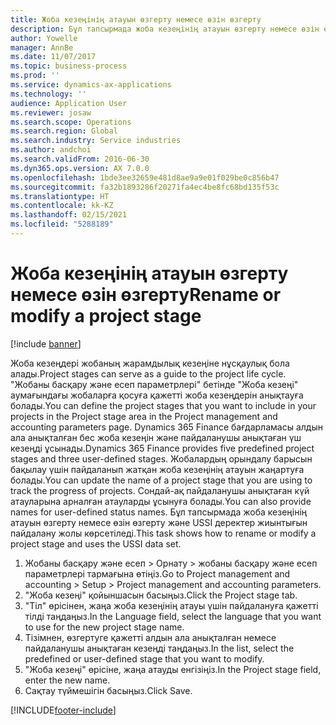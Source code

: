 ```yaml
---
title: Жоба кезеңінің атауын өзгерту немесе өзін өзгерту
description: Бұл тапсырмада жоба кезеңінің атауын өзгерту немесе өзін өзгерту жолы көрсетіледі.
author: Yowelle
manager: AnnBe
ms.date: 11/07/2017
ms.topic: business-process
ms.prod: ''
ms.service: dynamics-ax-applications
ms.technology: ''
audience: Application User
ms.reviewer: josaw
ms.search.scope: Operations
ms.search.region: Global
ms.search.industry: Service industries
ms.author: andchoi
ms.search.validFrom: 2016-06-30
ms.dyn365.ops.version: AX 7.0.0
ms.openlocfilehash: 1bde3ee32659e481d8ae9a9e01f029be0c856b47
ms.sourcegitcommit: fa32b1893286f20271fa4ec4be8fc68bd135f53c
ms.translationtype: HT
ms.contentlocale: kk-KZ
ms.lasthandoff: 02/15/2021
ms.locfileid: "5288189"
---
```

# <a name="rename-or-modify-a-project-stage"></a><span data-ttu-id="f81ee-103">Жоба кезеңінің атауын өзгерту немесе өзін өзгерту</span><span class="sxs-lookup"><span data-stu-id="f81ee-103">Rename or modify a project stage</span></span>

[!include [banner](../../includes/banner.md)]

<span data-ttu-id="f81ee-104">Жоба кезеңдері жобаның жарамдылық кезеңіне нұсқаулық бола алады.</span><span class="sxs-lookup"><span data-stu-id="f81ee-104">Project stages can serve as a guide to the project life cycle.</span></span> <span data-ttu-id="f81ee-105">"Жобаны басқару және есеп параметрлері" бетінде "Жоба кезеңі" аумағындағы жобаларға қосуға қажетті жоба кезеңдерін анықтауға болады.</span><span class="sxs-lookup"><span data-stu-id="f81ee-105">You can define the project stages that you want to include in your projects in the Project stage area in the Project management and accounting parameters page.</span></span> <span data-ttu-id="f81ee-106">Dynamics 365 Finance бағдарламасы алдын ала анықталған бес жоба кезеңін және пайдаланушы анықтаған үш кезеңді ұсынады.</span><span class="sxs-lookup"><span data-stu-id="f81ee-106">Dynamics 365 Finance provides five predefined project stages and three user-defined stages.</span></span> <span data-ttu-id="f81ee-107">Жобалардың орындалу барысын бақылау үшін пайдаланып жатқан жоба кезеңінің атауын жаңартуға болады.</span><span class="sxs-lookup"><span data-stu-id="f81ee-107">You can update the name of a project stage that you are using to track the progress of projects.</span></span> <span data-ttu-id="f81ee-108">Сондай-ақ пайдаланушы анықтаған күй атауларына арналған атауларды ұсынуға болады.</span><span class="sxs-lookup"><span data-stu-id="f81ee-108">You can also provide names for user-defined status names.</span></span> <span data-ttu-id="f81ee-109">Бұл тапсырмада жоба кезеңінің атауын өзгерту немесе өзін өзгерту және USSI деректер жиынтығын пайдалану жолы көрсетіледі.</span><span class="sxs-lookup"><span data-stu-id="f81ee-109">This task shows how to rename or modify a project stage and uses the USSI data set.</span></span>

1. <span data-ttu-id="f81ee-110">Жобаны басқару және есеп > Орнату > жобаны басқару және есеп параметрлері тармағына өтіңіз.</span><span class="sxs-lookup"><span data-stu-id="f81ee-110">Go to Project management and accounting > Setup > Project management and accounting parameters.</span></span>
2. <span data-ttu-id="f81ee-111">"Жоба кезеңі" қойыншасын басыңыз.</span><span class="sxs-lookup"><span data-stu-id="f81ee-111">Click the Project stage tab.</span></span>
3. <span data-ttu-id="f81ee-112">"Тіл" өрісінен, жаңа жоба кезеңінің атауы үшін пайдалануға қажетті тілді таңдаңыз.</span><span class="sxs-lookup"><span data-stu-id="f81ee-112">In the Language field, select the language that you want to use for the new project stage name.</span></span>
4. <span data-ttu-id="f81ee-113">Тізімнен, өзгертуге қажетті алдын ала анықталған немесе пайдаланушы анықтаған кезеңді таңдаңыз.</span><span class="sxs-lookup"><span data-stu-id="f81ee-113">In the list, select the predefined or user-defined stage that you want to modify.</span></span> 
5. <span data-ttu-id="f81ee-114">"Жоба кезеңі" өрісіне, жаңа атауды енгізіңіз.</span><span class="sxs-lookup"><span data-stu-id="f81ee-114">In the Project stage field, enter the new name.</span></span>
6. <span data-ttu-id="f81ee-115">Сақтау түймешігін басыңыз.</span><span class="sxs-lookup"><span data-stu-id="f81ee-115">Click Save.</span></span>


[!INCLUDE[footer-include](../../includes/footer-banner.md)]